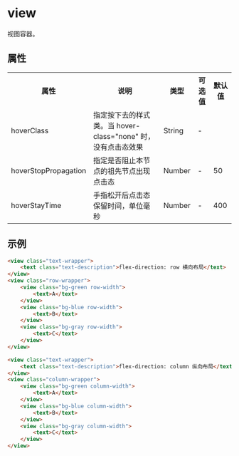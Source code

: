 # view
视图容器。
<h2 id="cid_1">属性</h2>
<table>
    <tr>
        <th>属性</th>
        <th>说明</th>
        <th>类型</th>
        <th>可选值</th>
        <th>默认值</th>
    </tr>
    <tr>
        <td>hoverClass</td>
        <td>指定按下去的样式类。当 hover-class="none" 时，没有点击态效果</td>
        <td>String</td>
        <td>-</td>
        <td></td>
    </tr>
    <tr>
        <td>hoverStopPropagation</td>
        <td>指定是否阻止本节点的祖先节点出现点击态</td>
        <td>Number</td>
        <td>-</td>
        <td>50</td>
    </tr>
    <tr>
        <td>hoverStayTime</td>
        <td>手指松开后点击态保留时间，单位毫秒</td>
        <td>Number</td>
        <td>-</td>
        <td>400</td>
    </tr>
</table>


<h2 id="cid_2">示例</h2>

```html
<view class="text-wrapper">
    <text class="text-description">flex-direction: row 横向布局</text>
</view>
<view class="row-wrapper">
    <view class="bg-green row-width">
        <text>A</text>
    </view>
    <view class="bg-blue row-width">
        <text>B</text>
    </view>
    <view class="bg-gray row-width">
        <text>C</text>
    </view>
</view>

<view class="text-wrapper">
    <text class="text-description">flex-direction: column 纵向布局</text>
</view>
<view class="column-wrapper">
    <view class="bg-green column-width">
        <text>A</text>
    </view>
    <view class="bg-blue column-width">
        <text>B</text>
    </view>
    <view class="bg-gray column-width">
        <text>C</text>
    </view>
</view>
```